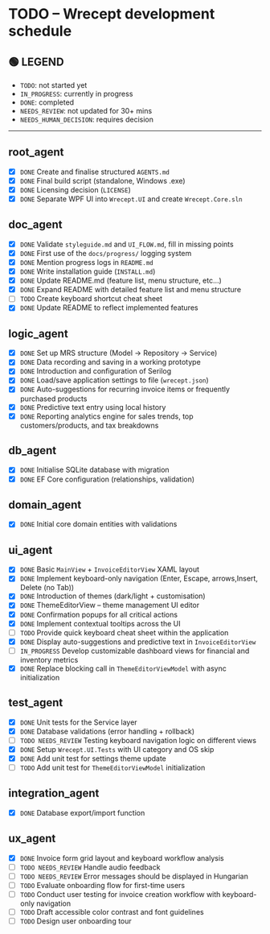 # TODO – Wrecept development schedule

## 🟢 LEGEND
- `TODO`: not started yet
- `IN_PROGRESS`: currently in progress
- `DONE`: completed
- `NEEDS_REVIEW`: not updated for 30+ mins
- `NEEDS_HUMAN_DECISION`: requires decision

---

## root_agent
- [x] `DONE` Create and finalise structured `AGENTS.md`
- [x] `DONE` Final build script (standalone, Windows .exe)
- [x] `DONE` Licensing decision (`LICENSE`)
- [x] `DONE` Separate WPF UI into `Wrecept.UI` and create `Wrecept.Core.sln`

## doc_agent
- [x] `DONE` Validate `styleguide.md` and `UI_FLOW.md`, fill in missing points
- [x] `DONE` First use of the `docs/progress/` logging system
- [x] `DONE` Mention progress logs in `README.md`
- [x] `DONE` Write installation guide (`INSTALL.md`)
- [x] `DONE` Update README.md (feature list, menu structure, etc...)
- [x] `DONE` Expand README with detailed feature list and menu structure
- [ ] `TODO` Create keyboard shortcut cheat sheet
- [x] `DONE` Update README to reflect implemented features

## logic_agent
- [x] `DONE` Set up MRS structure (Model → Repository → Service)
- [x] `DONE` Data recording and saving in a working prototype
- [x] `DONE` Introduction and configuration of Serilog
- [x] `DONE` Load/save application settings to file (`wrecept.json`)
- [x] `DONE` Auto-suggestions for recurring invoice items or frequently purchased products
- [x] `DONE` Predictive text entry using local history
- [x] `DONE` Reporting analytics engine for sales trends, top customers/products, and tax breakdowns

## db_agent
- [x] `DONE` Initialise SQLite database with migration
- [x] `DONE` EF Core configuration (relationships, validation)

## domain_agent
- [x] `DONE` Initial core domain entities with validations

## ui_agent
- [x] `DONE` Basic `MainView` + `InvoiceEditorView` XAML layout
- [x] `DONE` Implement keyboard-only navigation (Enter, Escape, arrows,Insert, Delete (no Tab))
- [x] `DONE` Introduction of themes (dark/light + customisation)
- [x] `DONE` ThemeEditorView – theme management UI editor
- [x] `DONE` Confirmation popups for all critical actions
- [x] `DONE` Implement contextual tooltips across the UI
- [ ] `TODO` Provide quick keyboard cheat sheet within the application
- [x] `DONE` Display auto-suggestions and predictive text in `InvoiceEditorView`
- [ ] `IN_PROGRESS` Develop customizable dashboard views for financial and inventory metrics
- [x] `DONE` Replace blocking call in `ThemeEditorViewModel` with async initialization

## test_agent
- [x] `DONE` Unit tests for the Service layer
- [x] `DONE` Database validations (error handling + rollback)
- [ ] `TODO NEEDS_REVIEW` Testing keyboard navigation logic on different views
- [x] `DONE` Setup `Wrecept.UI.Tests` with UI category and OS skip
- [x] `DONE` Add unit test for settings theme update
- [ ] `TODO` Add unit test for `ThemeEditorViewModel` initialization

## integration_agent
- [x] `DONE` Database export/import function

## ux_agent
- [x] `DONE` Invoice form grid layout and keyboard workflow analysis
- [ ] `TODO NEEDS_REVIEW` Handle audio feedback
- [ ] `TODO NEEDS_REVIEW` Error messages should be displayed in Hungarian
- [ ] `TODO` Evaluate onboarding flow for first-time users
- [ ] `TODO` Conduct user testing for invoice creation workflow with keyboard-only navigation
- [ ] `TODO` Draft accessible color contrast and font guidelines
- [ ] `TODO` Design user onboarding tour
